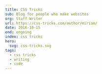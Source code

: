 ```yaml
---
title: CSS Tricks
sub: Blog for people who make websites
org: Staff Writer
url: https://css-tricks.com/author/miriam/
date: 2016-10-15
end: ongoing
index: css tricks
hero:
  svg: css-tricks.svg
tags:
  - css tricks
  - writing
  - code
---
```

